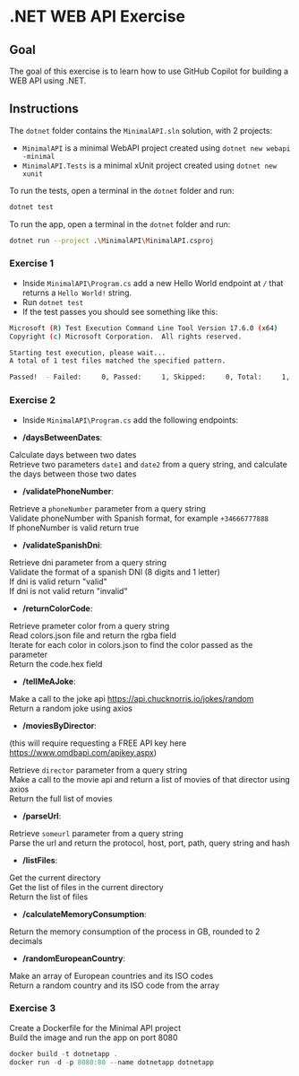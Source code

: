 # .NET WEB API Exercise

## Goal

The goal of this exercise is to learn how to use GitHub Copilot for building a WEB API using .NET.

## Instructions

The `dotnet` folder contains the `MinimalAPI.sln` solution, with 2 projects:

- `MinimalAPI` is a minimal WebAPI project created using `dotnet new webapi -minimal`
- `MinimalAPI.Tests` is a minimal xUnit project created using `dotnet new xunit`

To run the tests, open a terminal in the `dotnet` folder and run:

``` bash
dotnet test
```

To run the app, open a terminal in the `dotnet` folder and run:

``` bash
dotnet run --project .\MinimalAPI\MinimalAPI.csproj
```

### Exercise 1

- Inside `MinimalAPI\Program.cs` add a new Hello World endpoint at `/` that returns a `Hello World!` string.
- Run `dotnet test`
- If the test passes you should see something like this:

``` bash
Microsoft (R) Test Execution Command Line Tool Version 17.6.0 (x64)
Copyright (c) Microsoft Corporation.  All rights reserved.

Starting test execution, please wait...
A total of 1 test files matched the specified pattern.

Passed!  - Failed:     0, Passed:     1, Skipped:     0, Total:     1, Duration: < 1 ms - MinimalAPI.Tests.dll
```

### Exercise 2

- Inside `MinimalAPI\Program.cs` add the following endpoints:

- **/daysBetweenDates**: 

Calculate days between two dates<br />
Retrieve two parameters `date1` and `date2` from a query string, and calculate the days between those two dates<br />

- **/validatePhoneNumber**: 

Retrieve a `phoneNumber` parameter from a query string<br />
Validate phoneNumber with Spanish format, for example `+34666777888`<br />
If phoneNumber is valid return true<br />

- **/validateSpanishDni**:

Retrieve dni parameter from a query string<br />
Validate the format of a spanish DNI (8 digits and 1 letter)<br />
If dni is valid return "valid"<br />
If dni is not valid return "invalid"<br />

- **/returnColorCode**:

Retrieve prameter color from a query string<br />
Read colors.json file and return the rgba field<br />
Iterate for each color in colors.json to find the color passed as the parameter<br />
Return the code.hex field<br />

- **/tellMeAJoke**:

Make a call to the joke api https://api.chucknorris.io/jokes/random<br />
Return a random joke using axios<br />
        
- **/moviesByDirector**:

(this will require requesting a FREE API key here https://www.omdbapi.com/apikey.aspx)

Retrieve `director` parameter from a query string<br />
Make a call to the movie api and return a list of movies of that director using axios<br />
Return the full list of movies<br />

- **/parseUrl**:

Retrieve `someurl` parameter from a query string<br />
Parse the url and return the protocol, host, port, path, query string and hash<br />

- **/listFiles**:

Get the current directory<br />
Get the list of files in the current directory<br />
Return the list of files<br />

- **/calculateMemoryConsumption**:

Return the memory consumption of the process in GB, rounded to 2 decimals

- **/randomEuropeanCountry**:

Make an array of European countries and its ISO codes<br />
Return a random country and its ISO code from the array<br />

### Exercise 3

Create a Dockerfile for the Minimal API project<br />
Build the image and run the app on port 8080

``` powershell
docker build -t dotnetapp .
docker run -d -p 8080:80 --name dotnetapp dotnetapp
```
